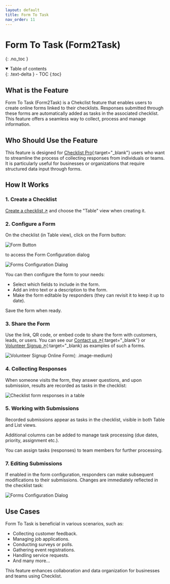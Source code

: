 ```yaml
---
layout: default
title: Form To Task
nav_order: 11
---
```


# Form To Task (Form2Task)

{: .no_toc }

<details open markdown="block">
  <summary>
    Table of contents
  </summary>
  {: .text-delta }
- TOC
{:toc}
</details>

## What is the Feature

Form To Task (Form2Task) is a Chekclist feature that enables users to create online forms linked to their checklists. Responses submitted through these forms are automatically added as tasks in the associated checklist. This feature offers a seamless way to collect, process and manage information.

## Who Should Use the Feature

This feature is designed for [Checklist Pro](https://checklist.com/pricing){:target="\_blank"} users who want to streamline the process of collecting responses from individuals or teams. It is particularly useful for businesses or organizations that require structured data input through forms.

## How It Works

### 1. Create a Checklist

[Create a checklist ↗](/checklists/checklists/#creating-checklists) and choose the "Table" view when creating it.

### 2. Configure a Form

On the checklist (in Table view), click on the Form button:

![Form Button](/assets/images/form-to-task/forms-button.png)

to access the Form Configuration dialog

![Forms Configuration Dialog](/assets/images/form-to-task/forms-configuration-dialog.png)

You can then configure the form to your needs:
- Select which fields to include in the form.
- Add an intro text or a description to the form.
- Make the form editable by responders (they can revisit it to keep it up to date).

Save the form when ready.

### 3. Share the Form

Use the link, QR code, or embed code to share the form with customers, leads, or users. You can see our [Contact us ↗](https://checklist.com/forms/contact "Online Contact Us Form builder"){:target="\_blank"} or [Volunteer Signup ↗](https://checklist.com/forms/volunteer-signup "Online Volunteer Signup Form buiilder"){:target="\_blank} as examples of such a forms.

![Volunteer Signup Online Form](/assets/images/start/form-2-task-form.png){: .image-medium}

### 4. Collecting Responses

When someone visits the form, they answer questions, and upon submission, results are recorded as tasks in the checklist:

![Checklist form responses in a table](/assets/images/start/form-2-task-table.png)

### 5. Working with Submissions

Recorded submissions appear as tasks in the checklist, visible in both Table and List views.

Additional columns can be added to manage task processing (due dates, priority, assignment etc.).

You can assign tasks (responses) to team members for further processing. 

### 7. Editing Submissions

If enabled in the form configuration, responders can make subsequent modifications to their submissions. Changes are immediately reflected in the checklist task:

![Forms Configuration Dialog](/assets/images/form-to-task/forms-configuration-dialog.png)

## Use Cases

Form To Task is beneficial in various scenarios, such as:

- Collecting customer feedback.
- Managing job applications.
- Conducting surveys or polls.
- Gathering event registrations.
- Handling service requests.
- And many more...

This feature enhances collaboration and data organization for businesses and teams using Checklist.